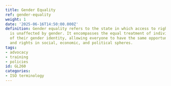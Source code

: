 ```yaml
---
title: Gender Equality
ref: gender-equality
weight: 1
date: '2025-06-16T14:50:00.000Z'
definition: Gender equality refers to the state in which access to rights or opportunities
  is unaffected by gender. It encompasses the equal treatment of individuals regardless
  of their gender identity, allowing everyone to have the same opportunities, resources,
  and rights in social, economic, and political spheres.
tags:
- advocacy
- training
- policies
id: GL260
categories:
- ISO terminology
---
```


